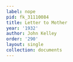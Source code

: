 ```yaml
---
label: nope
pid: fk_31110084
title: Letter to Mother
year: '1932'
author: John Kelley
order: '290'
layout: single
collection: documents
---
```

